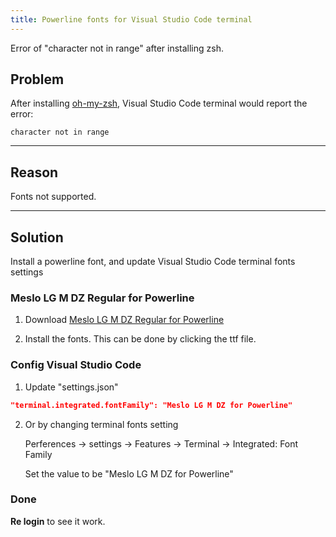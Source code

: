 ```yaml
---
title: Powerline fonts for Visual Studio Code terminal
---
```


Error of "character not in range" after installing zsh.

<!--more-->
## Problem
After installing [oh-my-zsh](https://github.com/robbyrussell/oh-my-zsh), Visual Studio Code terminal would report the error:

```
character not in range
```

---

## Reason
Fonts not supported.

---

## Solution
Install a powerline font, and update Visual Studio Code terminal fonts settings

### Meslo LG M DZ Regular for Powerline

1. Download [Meslo LG M DZ Regular for Powerline](https://github.com/powerline/fonts/blob/master/Meslo%20Dotted/Meslo%20LG%20M%20DZ%20Regular%20for%20Powerline.ttf)
    

2. Install the fonts. This can be done by clicking the ttf file.

### Config Visual Studio Code

1. Update "settings.json"
```json
"terminal.integrated.fontFamily": "Meslo LG M DZ for Powerline"
```

2. Or by changing terminal fonts setting

     Perferences -> settings -> Features -> Terminal -> Integrated: Font Family

     Set the value to be "Meslo LG M DZ for Powerline"

### Done
**Re login** to see it work.